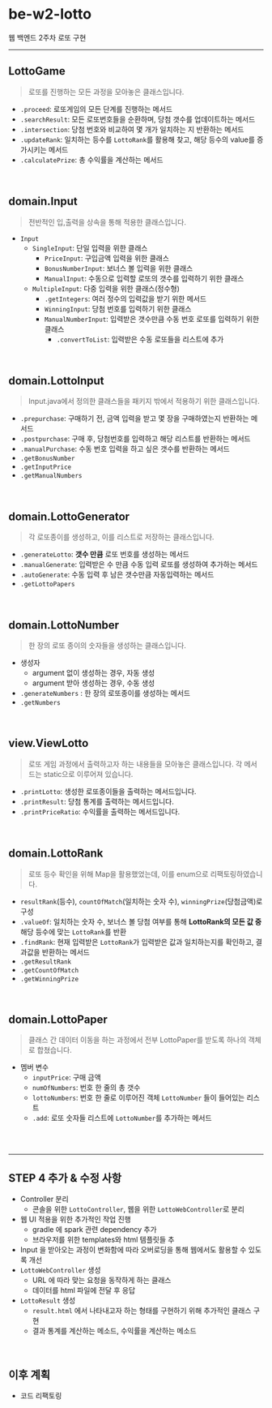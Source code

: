 # be-w2-lotto
웹 백엔드 2주차 로또 구현

-------


## LottoGame

> 로또를 진행하는 모든 과정을 모아놓은 클래스입니다.

- `.proceed`: 로또게임의 모든 단계를 진행하는 메서드
- `.searchResult`: 모든 로또번호들을 순환하며, 당첨 갯수를 업데이트하는 메서드
- `.intersection`: 당첨 번호와 비교하여 몇 개가 일치하는 지 반환하는 메서드
- `.updateRank`: 일치하는 등수를 `LottoRank`를 활용해 찾고, 해당 등수의 value를 증가시키는 메서드
- `.calculatePrize`: 총 수익률을 계산하는 메서드

<br>

## domain.Input

> 전반적인 입,출력을 상속을 통해 적용한 클래스입니다.

- `Input`
  - `SingleInput`: 단일 입력을 위한 클래스
    - `PriceInput`: 구입금액 입력을 위한 클래스
    - `BonusNumberInput`: 보너스 볼 입력을 위한 클래스
    - `ManualInput`: 수동으로 입력할 로또의 갯수를 입력하기 위한 클래스
  - `MultipleInput`: 다중 입력을 위한 클래스(정수형)
    - `.getIntegers`: 여러 정수의 입력값을 받기 위한 메서드
    - `WinningInput`: 당첨 번호를 입력하기 위한 클래스
    - `ManualNumberInput`: 입력받은 갯수만큼 수동 번호 로또를 입력하기 위한 클래스
      - `.convertToList`: 입력받은 수동 로또들을 리스트에 추가

<br>

## domain.LottoInput

> Input.java에서 정의한 클래스들을 패키지 밖에서 적용하기 위한 클래스입니다.

- `.prepurchase`: 구매하기 전, 금액 입력을 받고 몇 장을 구매하였는지 반환하는 메서드
- `.postpurchase`: 구매 후, 당첨번호를 입력하고 해당 리스트를 반환하는 메서드
- `.manualPurchase`: 수동 번호 입력을 하고 싶은 갯수를 반환하는 메서드
- `.getBonusNumber`
- `.getInputPrice`
- `.getManualNumbers`

<br>

## domain.LottoGenerator

> 각 로또종이를 생성하고, 이를 리스트로 저장하는 클래스입니다.

- `.generateLotto`: **갯수 만큼** 로또 번호를 생성하는 메서드
- `.manualGenerate`: 입력받은 수 만큼 수동 입력 로또를 생성하여 추가하는 메서드
- `.autoGenerate`: 수동 입력 후 남은 갯수만큼 자동입력하는 메서드
- `.getLottoPapers`

<br>

## domain.LottoNumber

> 한 장의 로또 종이의 숫자들을 생성하는 클래스입니다.

- 생성자
  - argument 없이 생성하는 경우, 자동 생성
  - argument 받아 생성하는 경우, 수동 생성
- `.generateNumbers` : 한 장의 로또종이를 생성하는 메서드
- `.getNumbers`

<br>

## view.ViewLotto

> 로또 게임 과정에서 출력하고자 하는 내용들을 모아놓은 클래스입니다. 각 메서드는 static으로 이루어져 있습니다.

- `.printLotto`: 생성한 로또종이들을 출력하는 메서드입니다.
- `.printResult`: 당첨 통계를 출력하는 메서드입니다.
- `.printPriceRatio`: 수익률을 출력하는 메서드입니다.

<br>

## domain.LottoRank

> 로또 등수 확인을 위해 Map을 활용했었는데, 이를 enum으로 리팩토링하였습니다.
- `resultRank`(등수), `countOfMatch`(일치하는 숫자 수), `winningPrize`(당첨금액)로 구성
- `.valueOf`: 일치하는 숫자 수, 보너스 볼 당첨 여부를 통해 **LottoRank의 모든 값 중** 해당 등수에 맞는 `LottoRank`를 반환
- `.findRank`: 현재 입력받은 `LottoRank`가 입력받은 값과 일치하는지를 확인하고, 결과값을 반환하는 메서드
- `.getResultRank`
- `.getCountOfMatch`
- `.getWinningPrize`

<br>

## domain.LottoPaper

> 클래스 간 데이터 이동을 하는 과정에서 전부 LottoPaper를 받도록 하나의 객체로 합쳤습니다.

- 멤버 변수
  - `inputPrice`: 구매 금액
  - `numOfNumbers`: 번호 한 줄의 총 갯수
  - `lottoNumbers`: 번호 한 줄로 이루어진 객체 `LottoNumber` 들이 들어있는 리스트
  - `.add`: 로또 숫자들 리스트에 `LottoNumber`를 추가하는 메서드

<br>
<br>

--------

## STEP 4 추가 & 수정 사항

- Controller 분리
  - 콘솔을 위한 `LottoController`, 웹을 위한 `LottoWebController`로 분리
- 웹 UI 적용을 위한 추가적인 작업 진행
  - gradle 에 spark 관련 dependency 추가
  - 브라우저를 위한 templates와 html 템플릿들 추
- Input 을 받아오는 과정이 변화함에 따라 오버로딩을 통해 웹에서도 활용할 수 있도록 개선
- `LottoWebController` 생성
  - URL 에 따라 맞는 요청을 동작하게 하는 클래스
  - 데이터를 html 파일에 전달 후 응답
- `LottoResult` 생성
  - `result.html` 에서 나타내고자 하는 형태를 구현하기 위해 추가적인 클래스 구현
  - 결과 통계를 계산하는 메소드, 수익률을 계산하는 메소드

<br>

## 이후 계획

- 코드 리팩토링